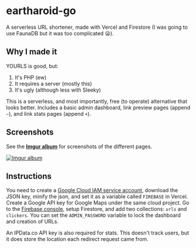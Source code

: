 # eartharoid-go

A serverless URL shortener, made with Vercel and Firestore (I was going to use FaunaDB but it was too complicated 😦).

## Why I made it

YOURLS is good, but:

1. It's PHP (ew)
2. It requires a server (mostly this)
3. It's ugly (although less with Sleeky)

This is a serverless, and most importantly, free (to operate) alternative that looks better. Includes a basic admin dashboard, link preview pages (append `~`), and link stats pages (append `+`).

## Screenshots

See the [**Imgur album**](https://imgur.com/a/ZR0YXMg) for screenshots of the different pages.

[![Imgur album](https://i.imgur.com/jJf6syj.png)](https://imgur.com/a/ZR0YXMg)

## Instructions

You need to create a [Google Cloud IAM service account](https://console.cloud.google.com/iam-admin/serviceaccounts), download the JSON key, minify the json, and set it as a variable called `FIREBASE` in Vercel. Create a Google API key for Google Maps under the same cloud project. Go to the [Firebase console](https://console.firebase.google.com/), setup Firestore, and add two collections: `urls` and `clickers`. You can set the ``ADMIN_PASSWORD`` variable to lock the dashboard and creation of URLs.

An IPData.co API key is also required for stats. This doesn't track users, but it does store the location each redirect request came from.